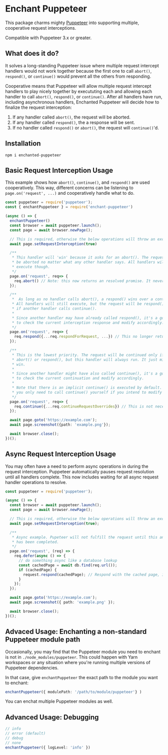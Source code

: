 # Enchant Puppeteer

This package charms mighty [Puppeteer](https://github.com/puppeteer/puppeteer) into supporting multiple, cooperative request
interceptions.

Compatible with Puppeteer 3.x or greater.

## What does it do?

It solves a long-standing Puppeteer issue where multiple request intercept handlers would not work together because the first
one to call `abort()`, `respond()`, or `continue()` would prevent all the others from responding.

Cooperative means that Puppeteer will allow multiple request intercept handlers to play nicely together by execututing each and
allowing each handler to call `abort()`, `respond()`, or `continue()`. After all handlers have run, including asynchronous handlers,
Enchanted Puppeteer will decide how to finalize the request interception:

1. If any handler called `abort()`, the request will be aborted.
2. If any handler called `respond()`, the a response will be sent.
3. If no handler called `respond()` or `abort()`, the request will `continue()`'d.

## Installation

```
npm i enchanted-puppeteer
```

## Basic Request Interception Usage

This example shows how `abort()`, `continue()`, and `respond()` are used cooperatively. This way, different
concerns can be listening to `page.on('request', ...)` and cooperatively handle what to do.

```typescript
const puppeteer = require('puppeteer');
const { enchantPuppeteer } = require('enchant-puppeteer')

(async () => {
  enchantPuppeteer()
  const browser = await puppeteer.launch();
  const page = await browser.newPage();

  // This is required, otherwise the below operations will throw an exception.
  await page.setRequestInterception(true)

  /**
   * This handler will 'win' because it asks for an abort(). The request will
   * be aborted no matter what any other handler says. All handlers will still
   * execute though.
   */
  page.on('request', req=> {
    req.abort() // Note: this now returns an resolved promise. It never throws.
  });

  /**
   *  As long as no handler calls abort(), a respond() wins over a continue().
   * All handlers will still execute, but the request will be respond()'d even
   * if another handler calls continue().
   *
   * Since another handler may have already called respond(), it's a good idea
   * to check the current interception response and modify accordingly.
   */
  page.on('request', req=> {
    req.respond({...req.respondForRequest, ...}) // This no longer returns a promise
  });

  /**
   * This is the lowest priority. The request will be continued only if no
   * abort() or respond(), but this handler will always run. It just might not
   * win.
   *
   * Since another handler might have also called continue(), it's a good idea
   * to check the current continuation and modify accordingly.
   *
   * Note that there is an implicit continue() is executed by default. Therefore,
   * you only need to call continue() yourself if you intend to modify the request.
   */
  page.on('request', req=> {
    req.continue({...req.continueRequestOverrides}) // This is not necessary, it is done for you.
  });

  await page.goto('https://example.com');
  await page.screenshot({path: 'example.png'});

  await browser.close();
})();
```

## Async Request Interception Usage

You may often have a need to perform async operations in during the request interception. Puppeteer
automatically pauses request resolution until all handlers complete. This now includes
waiting for all async request handler operations to resolve.

```typescript
const puppeteer = require('puppeteer');

(async () => {
  const browser = await puppeteer.launch();
  const page = await browser.newPage();

  // This is required, otherwise the below operations will throw an exception.
  await page.setRequestInterception(true);

  /**
   * Async example. Pupeteer will not fulfill the request until this and all deferred operations
   * has been completed.
   */
  page.on('request', (req) => {
    req.defer(async () => {
      // do something async like a database lookup
      const cachedPage = await db.find(req.url());
      if (cachedPage) {
        request.respond(cachedPage); // Respond with the cached page, if available
      }
    });
  });

  await page.goto('https://example.com');
  await page.screenshot({ path: 'example.png' });

  await browser.close();
})();
```

## Advaced Usage: Enchanting a non-standard Puppeteer module path

Occasionally, you may find that the Puppeteer module you need to enchant is not in `./node_modules/puppeteer`. This could happen with
Yarn workspaces or any situation where you're running multiple versions of Puppeteer dependencies.

In that case, give `enchantPuppeteer` the exact path to the module you want to enchant:

```typescript
enchantPuppeteer({ modulePath: '/path/to/module/puppeteer'} )
```

You can enchat multiple Puppeteer modules as well.

## Advanced Usage: Debugging

```typescript
// info
// error (default)
// debug
// none
enchantPuppeteer({ logLevel: 'info' })
```
